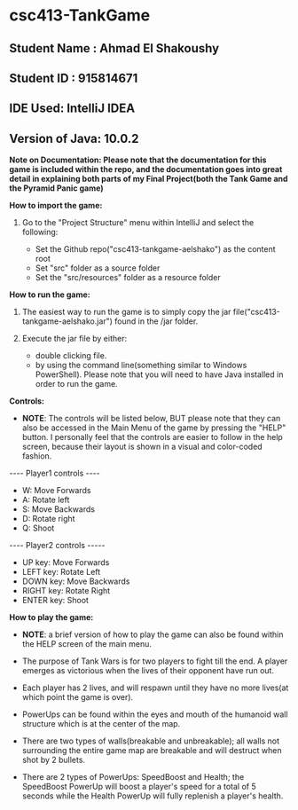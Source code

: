# csc413-TankGame

## Student Name : Ahmad El Shakoushy
## Student ID : 915814671

## IDE Used: IntelliJ IDEA
## Version of Java: 10.0.2

**Note on Documentation: Please note that the documentation for this game is included within the repo, and the documentation 
  goes into great detail in explaining both parts of my Final Project(both the Tank Game and the Pyramid Panic game)**


 **How to import the game:**
 
   1. Go to the "Project Structure" menu within IntelliJ and select the following:
   
      - Set the Github repo("csc413-tankgame-aelshako") as the content root
      - Set "src" folder as a source folder
      - Set the "src/resources" folder as a resource folder 
     
 **How to run the game:**
 1. The easiest way to run the game is to simply copy the jar file("csc413-tankgame-aelshako.jar") found in the /jar folder.
 2. Execute the jar file by either:
 
    - double clicking file.
    -  by using the command line(something similar to Windows PowerShell). Please note
    that you will need to have Java installed in order to run the game. 
    
 **Controls:**
   - **NOTE**: The controls will be listed below, BUT please note that they can also be accessed in the Main Menu of the game by pressing the "HELP" button.
    I personally feel that the controls are easier to follow in the help screen, because their layout is shown in a visual and color-coded fashion.
    
   ---- Player1 controls ----
   - W: Move Forwards
   - A: Rotate left
   - S: Move Backwards
   - D: Rotate right
   - Q: Shoot
    
    
   ---- Player2 controls -----
   - UP key: Move Forwards
   - LEFT key: Rotate Left
   - DOWN key: Move Backwards
   - RIGHT key: Rotate Right  
   - ENTER key: Shoot
    
 **How to play the game:**
    
   - **NOTE**: a brief version of how to play the game can also be found within the HELP screen of the main menu.



   - The purpose of Tank Wars is for two players to fight till the end. A player emerges as victorious when the lives of their opponent have run out.
   - Each player has 2 lives, and will respawn until they have no more lives(at which point the game is over). 
   - PowerUps can be found within the eyes and mouth of the humanoid wall structure which is at the center of the map.
   - There are two types of walls(breakable and unbreakable); all walls not surrounding the entire game map are breakable and will destruct when shot by 2 bullets.
   - There are 2 types of PowerUps: SpeedBoost and Health; the SpeedBoost PowerUp will boost a player's speed for a total of 5 seconds while the Health PowerUp will 
     fully replenish a player's health.  
